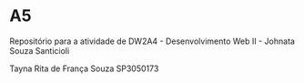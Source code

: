 # A5
Repositório para a atividade de DW2A4 - Desenvolvimento Web II - Johnata Souza Santicioli

Tayna Rita de França Souza SP3050173